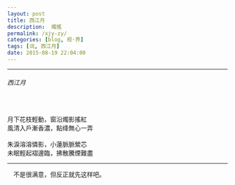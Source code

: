 ```yaml
---
layout: post
title: 西江月
description:  燭搖
permalink: /xjy-zy/
categories: [blog, 视·界]
tags: [词, 西江月]
date: 2015-08-19 22:04:00
--- 
```

 

------

<div class="poem">

<h6>西江月</h6><br>

月下花枝輕動，窗沿燭影搖紅<br>
風清入戶漸香濃，點绛無心一弄<br>
<br>
朱淚溶溶憐影，小蓮脈脈縈芯<br>
未眠輕起褶邊臨，拂散騰煙難盡<br>

</div>

-----

　不是很满意，但反正就先这样吧。